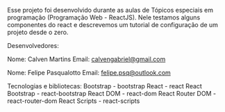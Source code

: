 Esse projeto foi desenvolvido durante as aulas de Tópicos especiais em programação (Programação Web - ReactJS).
Nele testamos alguns componentes do react e descrevemos um tutorial de configuração de um projeto desde o zero.

Desenvolvedores: 

Nome: Calven Martins
Email: calvengabriel@gmail.com

Nome: Felipe Pasqualotto
Email: felipe.psq@outlook.com

Tecnologias e bibliotecas:
Bootstrap - bootstrap
React - react
React Bootstrap - react-bootstrap
React DOM - react-dom
React Router DOM - react-router-dom
React Scripts - react-scripts
